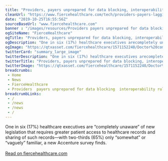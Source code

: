 ```yaml
--- 
title: "Providers, payers unprepared for data blocking, interoperability rules: Accenture survey"
cleanUrl: "https://www.fiercehealthcare.com/tech/providers-payers-lagging-awareness-and-preparation-for-data-blocking-interoperability-rules"
date: "2019-10-25T16:55:56Z"
sourceBaseUrl: "www.fiercehealthcare.com"
banner : "/images/resources/Providers payers unprepared for data blocking interoperability rules Accenture survey.png"
ogSiteName: "FierceHealthcare"
ogTitle: "Providers, payers unprepared for data blocking, interoperability rules: Accenture survey"
ogDescription: "One in six (17%) healthcare executives arecompletely unaware of new legislation that requires greater patient access to healthcare records and sharing of such recordswith two-thirds (65%) only somewhat or vaguely familiar, a new Accenture survey finds."
ogImage: "https://qtxasset.com/fiercehealthcare/1571152248/Doctor%20computer%20medical%20records.jpg/Doctor%20computer%20medical%20records.jpg?kNqdW9FX.fX.BDkEvCRMcHFilx_oDc8."
twitterCard: "summary_large_image"
twitterDescription: "One in six (17%) healthcare executives arecompletely unaware of new legislation that requires greater patient access to healthcare records and sharing of such recordswith two-thirds (65%) only somewhat or vaguely familiar, a new Accenture survey finds."
twitterTitle: "Providers, payers unprepared for data blocking, interoperability rules: Accenture survey"
twitterImage: "https://qtxasset.com/fiercehealthcare/1571152248/Doctor%20computer%20medical%20records.jpg/Doctor%20computer%20medical%20records.jpg?kNqdW9FX.fX.BDkEvCRMcHFilx_oDc8."
breadcrumbs:
 - Home
 - News
 - FierceHealthcare
 - Providers  payers unprepared for data blocking  interoperability rules  Accenture survey
breadcrumbLinks:
 - / 
 - /news
 - /news
 - / 
---
```

One in six (17%) healthcare executives are “completely unaware” of new legislation that requires greater patient access to healthcare records and sharing of such records—with two-thirds (65%) only “somewhat” or “vaguely” familiar, a new Accenture survey finds.<br><br><a target="_blank" href=https://www.fiercehealthcare.com/tech/providers-payers-lagging-awareness-and-preparation-for-data-blocking-interoperability-rules>Read on fiercehealthcare.com</a>
